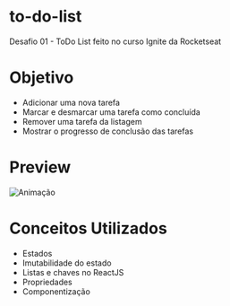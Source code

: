 # to-do-list
Desafio 01 - ToDo List feito no curso Ignite da Rocketseat

# Objetivo

- Adicionar uma nova tarefa
- Marcar e desmarcar uma tarefa como concluída
- Remover uma tarefa da listagem
- Mostrar o progresso de conclusão das tarefas

# Preview

![Animação](https://user-images.githubusercontent.com/50672568/211873392-41db6702-f51d-48dd-9473-335bae2fb286.gif)

# Conceitos Utilizados

- Estados
- Imutabilidade do estado
- Listas e chaves no ReactJS
- Propriedades
- Componentização

